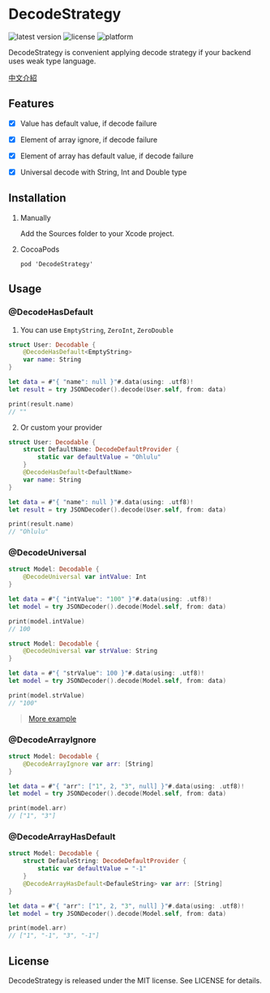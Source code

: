# DecodeStrategy

![latest version](https://img.shields.io/cocoapods/v/DecodeStrategy?label=version)
![license](https://img.shields.io/github/license/ohlulu/DecodeStrategy)
![platform](https://img.shields.io/cocoapods/p/DecodeStrategy)

DecodeStrategy is convenient applying decode strategy if your backend uses weak type language.

[中文介紹](https://www.ohlulu.tw/2020/07/18/decodable_propertywrapper/)

## Features

- [x] Value has default value, if decode failure

- [x] Element of array ignore, if decode failure

- [x] Element of  array has default value, if decode failure

- [x] Universal decode with String, Int and Double type

    

## Installation

1.  Manually

    Add the Sources folder to your Xcode project.

2.  CocoaPods

    ```
    pod 'DecodeStrategy'
    ```

    

## Usage

### @DecodeHasDefault

1.  You can use `EmptyString`, `ZeroInt`, `ZeroDouble`

```swift
struct User: Decodable {
    @DecodeHasDefault<EmptyString>
    var name: String
}

let data = #"{ "name": null }"#.data(using: .utf8)!
let result = try JSONDecoder().decode(User.self, from: data)

print(result.name)
// ""
```

2.  Or custom your provider

```swift
struct User: Decodable {
    struct DefaultName: DecodeDefaultProvider {
        static var defaultValue = "Ohlulu"
    }
    @DecodeHasDefault<DefaultName>
    var name: String
}

let data = #"{ "name": null }"#.data(using: .utf8)!
let result = try JSONDecoder().decode(User.self, from: data)

print(result.name)
// "Ohlulu"
```



### @DecodeUniversal

```swift
struct Model: Decodable {
    @DecodeUniversal var intValue: Int
}

let data = #"{ "intValue": "100" }"#.data(using: .utf8)!
let model = try JSONDecoder().decode(Model.self, from: data)

print(model.intValue)
// 100
```

```swift
struct Model: Decodable {
    @DecodeUniversal var strValue: String
}

let data = #"{ "strValue": 100 }"#.data(using: .utf8)!
let model = try JSONDecoder().decode(Model.self, from: data)

print(model.strValue)
// "100"
```

>   [More example](https://github.com/ohlulu/DecodeStrategy/blob/master/DecodeStrategyTests/DecodeUniversal_Test.swift)



### @DecodeArrayIgnore

```swift
struct Model: Decodable {
    @DecodeArrayIgnore var arr: [String]
}

let data = #"{ "arr": ["1", 2, "3", null] }"#.data(using: .utf8)!
let model = try JSONDecoder().decode(Model.self, from: data)

print(model.arr)
// ["1", "3"]
```



### @DecodeArrayHasDefault

```swift
struct Model: Decodable {
    struct DefauleString: DecodeDefaultProvider {
        static var defaultValue = "-1"
    }
    @DecodeArrayHasDefault<DefauleString> var arr: [String]
}

let data = #"{ "arr": ["1", 2, "3", null] }"#.data(using: .utf8)!
let model = try JSONDecoder().decode(Model.self, from: data)

print(model.arr)
// ["1", "-1", "3", "-1"]
```



## License

DecodeStrategy is released under the MIT license. See LICENSE for details.
